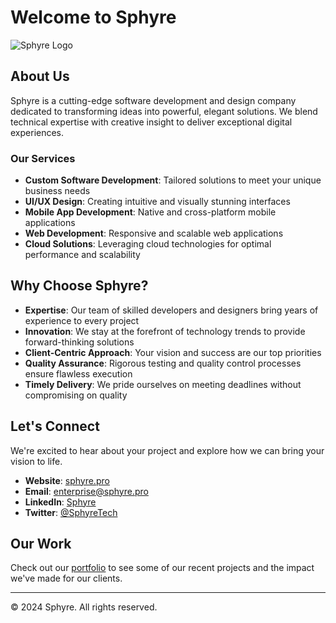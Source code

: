 # Welcome to Sphyre

![Sphyre Logo](https://api.placeholder.com/150)

## About Us

Sphyre is a cutting-edge software development and design company dedicated to transforming ideas into powerful, elegant solutions. We blend technical expertise with creative insight to deliver exceptional digital experiences.

### Our Services

- **Custom Software Development**: Tailored solutions to meet your unique business needs
- **UI/UX Design**: Creating intuitive and visually stunning interfaces
- **Mobile App Development**: Native and cross-platform mobile applications
- **Web Development**: Responsive and scalable web applications
- **Cloud Solutions**: Leveraging cloud technologies for optimal performance and scalability

## Why Choose Sphyre?

- **Expertise**: Our team of skilled developers and designers bring years of experience to every project
- **Innovation**: We stay at the forefront of technology trends to provide forward-thinking solutions
- **Client-Centric Approach**: Your vision and success are our top priorities
- **Quality Assurance**: Rigorous testing and quality control processes ensure flawless execution
- **Timely Delivery**: We pride ourselves on meeting deadlines without compromising on quality

## Let's Connect

We're excited to hear about your project and explore how we can bring your vision to life.

- **Website**: [sphyre.pro](https://sphyre.pro)
- **Email**: [enterprise@sphyre.pro](mailto:enterprise@sphyre.pro)
- **LinkedIn**: [Sphyre](https://www.linkedin.com/company/sphyre)
- **Twitter**: [@SphyreTech](https://twitter.com/SphyreTech)

## Our Work

Check out our [portfolio](https://sphyre.pro/portfolio) to see some of our recent projects and the impact we've made for our clients.

---

© 2024 Sphyre. All rights reserved.
